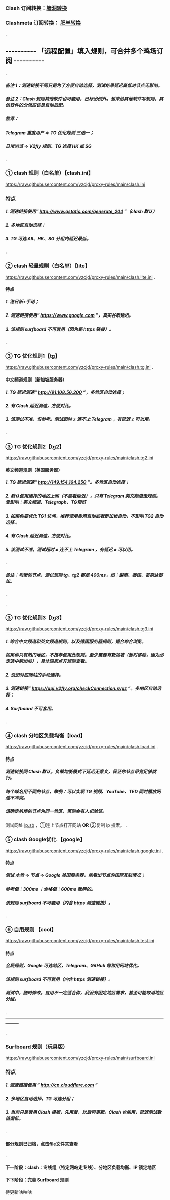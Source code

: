 ### Clash 订阅转换：[墙洞转换](https://sub.dler.io/) 
### Clashmeta 订阅转换： [肥羊转换](sub.v1.mk)

.

## ----------  「远程配置」填入规则，可合并多个鸡场订阅   ----------

.
##### 备注 1：测速链接不同只是为了方便自动选择，测试结果延迟高低对节点无影响。
##### 备注 2：Clash 规则其他软件也可套用，已标出例外。暂未给其他软件写规则，其他软件的分流应该是自动适配。
##### 推荐：
##### Telegram 重度用户 => TG 优化规则 三选一；
##### 日常浏览 => V2fly 规则、TG 选择 HK 或 SG
.

### ① clash 规则（白名单）【clash.ini】
https://raw.githubusercontent.com/yzcjd/proxy-rules/main/clash.ini

### 特点
##### 1. 测速链接使用“ http://www.gstatic.com/generate_204 ”（clash 默认）
##### 2. 多地区自动选择；
##### 3. TG 可选 All、HK、SG 分组内延迟最低。
.

### ② clash 轻量规则（白名单）【lite】
https://raw.githubusercontent.com/yzcjd/proxy-rules/main/clash.lite.ini
.
#### 特点
##### 1. 港日新+手动；
##### 2. 测速链接使用“ https://www.google.com ”，真实谷歌延迟。
##### 3. 该规则 surfboard 不可套用（因为是 https 链接）。

.

### ③ TG 优化规则1【tg】
https://raw.githubusercontent.com/yzcjd/proxy-rules/main/clash.tg.ini
.
#### 中文频道规则（新加坡服务器）
##### 1. TG 延迟测速“ http://91.108.56.200 ”，多地区自动选择；
##### 2. 有 Clash 延迟测速，方便对比。
##### 3. 该测试不准，仅参考。测试超时 ≠ 连不上 Telegram ，有延迟 ≠ 可以用。
.

### ③ TG 优化规则2【tg2】
https://raw.githubusercontent.com/yzcjd/proxy-rules/main/clash.tg2.ini
#### 英文频道规则（英国服务器）
##### 1. TG 延迟测速“ http://149.154.164.250 ”。多地区自动选择；
##### 2. 默认使用选择的地区上网（不要看延迟），只有 Telegram 英文频道走规则。受影响：英文频道、Telegraph、TG预览
##### 3. 如果你要优化 TG1 访问，推荐使用香港自动或者新加坡自动，不影响 TG2 自动选择 。
##### 4. 有 Clash 延迟测速，方便对比。
##### 5. 该测试不准，测试超时 ≠ 连不上 Telegram ，有延迟 ≠ 可以用。

.
##### 备注：均衡的节点，测试规则 tg、tg2 都是 400ms，如：越南、泰国、哥斯达黎加。
.

.

### ③ TG 优化规则3【tg3】
https://raw.githubusercontent.com/yzcjd/proxy-rules/main/clash.tg3.ini
##### 1. 综合中文频道和英文频道规则，以及德国服务器规则，适合综合浏览。
#####    如果你只有热门地区，不推荐使用此规则。至少需要有新加坡（暂时移除，因为必定选中新加坡），具体国家点开规则查看。
##### 2. 没加对应网站的手动选择。
##### 3. 测速链接“ https://api.v2fly.org/checkConnection.svgz ”。多地区自动选择；
##### 4. Surfboard 不可套用。
.

### ④ clash 分地区负载均衡【load】
https://raw.githubusercontent.com/yzcjd/proxy-rules/main/clash.load.ini
.
#### 特点
##### 测速链接同 Clash 默认。负载均衡模式下延迟无意义，保证你节点带宽足够就行。
##### 每个域名用不同的节点，举例：可以实现 TG 视频、YouTube、TED 同时播放网速不冲突。
##### 请确定机场的节点为同一地区，否则会有人机验证。
测试网址 [ip.sb](https://ip.sb/) ，①连上节点打开网站 **OR** ②复制 ip 搜索。
.

### ⑤ clash Google优化 【google】
https://raw.githubusercontent.com/yzcjd/proxy-rules/main/clash.google.ini
.
#### 特点
##### 测试 本地 => 节点 => Google 美国服务器，能看出节点的国际互联情况；
##### 参考值：300ms ；合格值：600ms 我猜的。
##### 该规则 surfboard 不可套用（内含 https 测速链接）。
.

### ⑥ 自用规则 【cool】
https://raw.githubusercontent.com/yzcjd/proxy-rules/main/clash.test.ini
.
#### 特点
##### 全局规则，Google 可选地区，Telegram、GitHub 等常用网站优化。
##### 该规则 surfboard 不可套用（内含 https 测速链接）。
##### 测试中，随时修改。自用不一定适合你，我没有固定地区需求，甚至可能取消地区分组。
.
———————————————————————————————————————

.
### Surfboard 规则（玩具版）
https://raw.githubusercontent.com/yzcjd/proxy-rules/main/surfboard.ini

### 特点
##### 1. 测速链接使用 “ http://cp.cloudflare.com ” 
##### 2. 多地区自动选择，TG 可选分组；
##### 3. 当前只是套用 Clash 模板，先用着，以后再更新。Clash 也能用，延迟测试数值偏低。

.
#### 部分规则已归档，点击file文件夹查看
.
#### 下一阶段：clash：专线组（特定网站走专线）、分地区负载均衡、IP 锁定地区
#### 下下阶段：完善 Surfboard 规则
待更新咕咕咕
